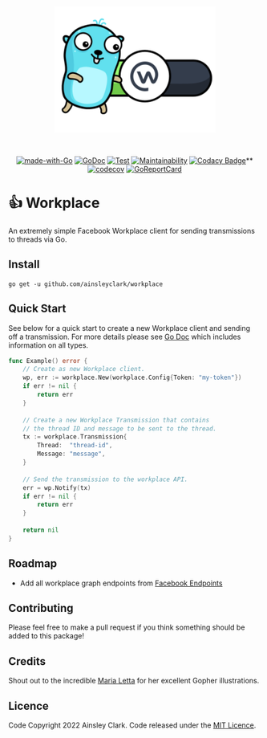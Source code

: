 <div align="center">
<img height="250" src="res/logo.svg?logo=v2" alt="Workplace Logo" />

&nbsp;

[![made-with-Go](https://img.shields.io/badge/Made%20with-Go-1f425f.svg)](http://golang.org)
[![GoDoc](https://godoc.org/github.com/ainsleyclark/workplace?status.svg)](https://pkg.go.dev/github.com/ainsleyclark/workplace)
[![Test](https://github.com/ainsleyclark/workplace/actions/workflows/test.yml/badge.svg?branch=master)](https://github.com/ainsleyclark/workplace/actions/workflows/test.yml)
[![Maintainability](https://api.codeclimate.com/v1/badges/cbaaaf90520e011c9a87/maintainability)](https://codeclimate.com/github/ainsleyclark/workplace/maintainability)
[![Codacy Badge](https://app.codacy.com/project/badge/Grade/e920194577c04e04b11d5f7efa6ce4b5)](https://www.codacy.com/gh/ainsleyclark/workplace/dashboard?utm_source=github.com&amp;utm_medium=referral&amp;utm_content=ainsleyclark/workplace&amp;utm_campaign=Badge_Grade)**
[![codecov](https://codecov.io/gh/ainsleyclark/workplace/branch/master/graph/badge.svg?token=K27L8LS7DA)](https://codecov.io/gh/ainsleyclark/workplace)
[![GoReportCard](https://goreportcard.com/badge/github.com/ainsleyclark/workplace)](https://goreportcard.com/report/github.com/ainsleyclark/workplace)

</div>

# 👍 Workplace

An extremely simple Facebook Workplace client for sending transmissions to threads via Go.

## Install

```
go get -u github.com/ainsleyclark/workplace
```

## Quick Start

See below for a quick start to create a new Workplace client and sending off a transmission. For more details please
see [Go Doc](https://pkg.go.dev/github.com/ainsleyclark/workplace) which includes information on all types.

```go
func Example() error {
	// Create as new Workplace client.
	wp, err := workplace.New(workplace.Config{Token: "my-token"})
	if err != nil {
		return err
	}

	// Create a new Workplace Transmission that contains
	// the thread ID and message to be sent to the thread.
	tx := workplace.Transmission{
		Thread:  "thread-id",
		Message: "message",
	}

	// Send the transmission to the workplace API.
	err = wp.Notify(tx)
	if err != nil {
		return err
	}

	return nil
}
```

## Roadmap

- Add all workplace graph endpoints from [Facebook Endpoints](https://github.com/fbsamples/workplace-platform-samples/blob/main/SampleAPIEndpoints/Postman/Workplace_Graph_Collection.json)

## Contributing

Please feel free to make a pull request if you think something should be added to this package!

## Credits

Shout out to the incredible [Maria Letta](https://github.com/MariaLetta) for her excellent Gopher illustrations.

## Licence

Code Copyright 2022 Ainsley Clark. Code released under the [MIT Licence](LICENSE).
